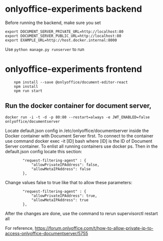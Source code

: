 # onlyoffice-experiments backend
Before running the backend, make sure you set

```
export DOCUMENT_SERVER_PRIVATE_URL=http://localhost:80
export DOCUMENT_SERVER_PUBLIC_URL=http://localhost:80
export EXAMPLE_URL=http://host.docker.internal:8000
```

Use 
``` python manage.py runserver ```
to run


# onlyoffice-experiments frontend 
```
	npm install --save @onlyoffice/document-editor-react
	npm install
	npm run start
```


## Run the docker container for document server,
  ```
  docker run -i -t -d -p 80:80 --restart=always -e JWT_ENABLED=false onlyoffice/documentserver
  ```
  
Locate default.json config in /etc/onlyoffice/documentserver inside the Docker container with Document Server first.
To connect to the container use command docker exec -it [ID] bash where [ID] is the ID of Document Server container. To enlist all running containers use docker ps.
Then in the default.json config locate this section:

			"request-filtering-agent" : {
				"allowPrivateIPAddress": false,
				"allowMetaIPAddress": false
			},
Change values false to true like that to allow these parameters:

			"request-filtering-agent" : {
				"allowPrivateIPAddress": true,
				"allowMetaIPAddress": true
			},
After the changes are done, use the command to rerun 
  supervisorctl restart all

For reference, https://forum.onlyoffice.com/t/how-to-allow-private-ip-to-access-onlyoffice-documentserver/5755

